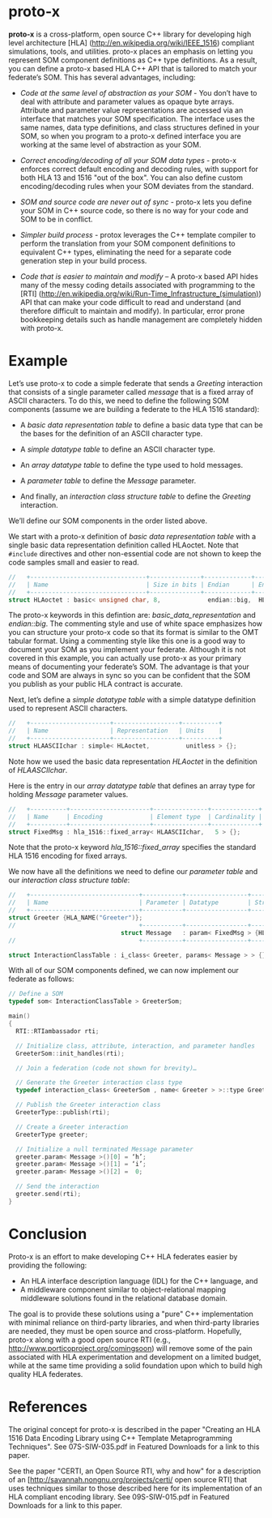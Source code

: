# proto-x

**proto-x**  is a cross-platform, open source C++ library for developing high level architecture [HLA] (http://en.wikipedia.org/wiki/IEEE_1516) compliant simulations, tools, and utilities. proto-x places an emphasis on letting you represent SOM component definitions as C++ type definitions. As a result, you can define a proto-x based HLA C++ API that is tailored to match your federate’s SOM. This has several advantages, including:

  * _Code at the same level of abstraction as your SOM_ - You don’t have to deal with attribute and parameter values as opaque byte arrays. Attribute and parameter value representations are accessed via an interface that matches your SOM specification. The interface uses the same names, data type definitions, and class structures defined in your SOM, so when you program to a proto-x defined interface you are working at the same level of abstraction as your SOM.

  * _Correct encoding/decoding of all your SOM data types_ - proto-x enforces correct default encoding and decoding rules,  with support for both HLA 13 and 1516 "out of the box". You can also define custom encoding/decoding rules when your SOM deviates from the standard.

  * _SOM and source code are never out of sync_ - proto-x lets you define your SOM in C++ source code, so there is no way for your code and SOM to be in conflict.

  * _Simpler build process_ - protox leverages the C++ template compiler to perform the translation from your SOM component definitions to equivalent C++ types, eliminating the need for a separate code generation step in your build process.

  * _Code that is easier to maintain and modify_ – A proto-x based API hides many of the messy coding details associated with programming to the [RTI] (http://en.wikipedia.org/wiki/Run-Time_Infrastructure_(simulation)) API that can make your code difficult to read and understand (and therefore difficult to maintain and modify). In particular, error prone bookkeeping details such as handle management are completely hidden with proto-x.
 
# Example
  Let’s use proto-x to code a simple federate that sends a _Greeting_ interaction that consists of a single parameter called _message_ that is a fixed array of ASCII characters. To do this, we need to define the following SOM components (assume we are building a federate to the HLA 1516 standard):

  * A _*basic data representation table*_ to define a basic data type that can be the bases for the definition of an ASCII character type.

  * A _*simple datatype table*_ to define an ASCII character type.

  * An _*array datatype table*_ to define the type used to hold messages.

  * A _*parameter table*_ to define the _Message_ parameter.

  * And finally, an _*interaction class structure table*_ to define the _Greeting_ interaction.

We’ll define our SOM components in the order listed above.

We start with a proto-x definition of _*basic data representation table*_ with a single basic data representation definition called HLAoctet. Note that `#include` directives and other non-essential code are not shown to keep the code samples small and easier to read.

```C++
//   +--------------------------------+--------------+-------------+------------+
//   | Name                           | Size in bits | Endian      | Encoding   | 
//   +--------------------------------+--------------+-------------+------------+
struct HLAoctet : basic< unsigned char, 8,             endian::big,  HLAPortable> {};
```
The proto-x keywords in this defintion are: *basic_data_representation* and *endian::big*. The commenting style and use of white space emphasizes how you can structure your proto-x code so that its format is similar to the OMT tabular format. Using a commenting style like this one is a good way to document your SOM as you implement your federate. Although it is not covered in this example, you can actually use proto-x as your primary means of documenting your federate’s SOM. The advantage is that your code and SOM are always in sync so you can be confident that the SOM you publish as your public HLA contract is accurate.

Next, let’s define a _*simple datatype table*_ with a simple datatype definition used to represent ASCII characters.
```C++
//   +----------------------+------------------+----------+
//   | Name                 | Representation   | Units    |
//   +----------------------+------------------+----------+
struct HLAASCIIchar : simple< HLAoctet,          unitless > {};
```

Note how we used the basic data representation *HLAoctet* in the definition of *HLAASCIIchar*.

Here is the entry in our _*array datatype table*_ that defines an array type for holding _Message_ parameter values.
```C++
//   +----------+----------------------+---------------+-------------+
//   | Name     | Encoding             | Element type  | Cardinality |
//   +----------+----------------------+---------------+-------------+
struct FixedMsg : hla_1516::fixed_array< HLAASCIIchar,   5 > {};
```
Note that the proto-x keyword *hla_1516::fixed_array* specifies the standard HLA 1516 encoding for fixed arrays.

We now have all the definitions we need to define our _*parameter table*_ and our _*interaction class structure table*_:

```C++
//   +------------------------------+-----------+-----------------+----------------------+
//   | Name                         | Parameter | Datatype        | String Name          |
//   +------------------------------+-----------+-----------------+----------------------+
struct Greeter {HLA_NAME("Greeter")};
//                                  +-----------+-----------------+----------------------+
                               struct Message   : param< FixedMsg > {HLA_NAME("Message")};
//                                  +-----------+-----------------+----------------------+

struct InteractionClassTable : i_class< Greeter, params< Message > > {};
```
With all of our SOM components defined, we can now implement our federate as follows:
```C++
// Define a SOM
typedef som< InteractionClassTable > GreeterSom;

main()
{
  RTI::RTIambassador rti;

  // Initialize class, attribute, interaction, and parameter handles
  GreeterSom::init_handles(rti);

  // Join a federation (code not shown for brevity)…

  // Generate the Greeter interaction class type 
  typedef interaction_class< GreeterSom , name< Greeter > >::type GreeterType;

  // Publish the Greeter interaction class
  GreeterType::publish(rti);

  // Create a Greeter interaction
  GreeterType greeter;

  // Initialize a null terminated Message parameter
  greeter.param< Message >()[0] = ‘h’;
  greeter.param< Message >()[1] = ‘i’;
  greeter.param< Message >()[2] =  0;

  // Send the interaction
  greeter.send(rti);
}
```
# Conclusion

Proto-x is an effort to make developing C++ HLA federates easier by providing the following:

  * An HLA interface description language (IDL) for the C++ language, and
  * A middleware component similar to object-relational mapping middleware solutions found in the relational database domain.

The goal is to provide these solutions using a "pure" C++ implementation with minimal reliance on third-party libraries, and when third-party libraries are needed, they must be open source and cross-platform. Hopefully, proto-x along with a good open source RTI (e.g., http://www.porticoproject.org/comingsoon) will remove some of the pain associated with HLA experimentation and development on a limited budget, while at the same time providing a solid foundation upon which to build high quality HLA federates.

# References
The original concept for proto-x is described in the paper "Creating an HLA 1516 Data Encoding Library using C++ Template Metaprogramming Techniques". See 07S-SIW-035.pdf in Featured Downloads for a link to this paper.

See the paper "CERTI, an Open Source RTI, why and how" for a description of an [http://savannah.nongnu.org/projects/certi/ open source RTI] that uses techniques similar to those described here for its implementation of an HLA compliant encoding library. See 09S-SIW-015.pdf in Featured Downloads for a link to this paper.
